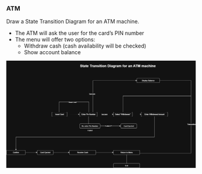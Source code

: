 ### ATM
Draw a State Transition Diagram for an ATM machine.

- The ATM will ask the user for the card’s PIN number
- The menu will offer two options:
  - Withdraw cash (cash availability will be checked)
  - Show account balance

![img](/Lesson03/Solutions/imgs/ATM%20machine.png)